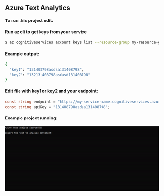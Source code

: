 ## Azure Text Analytics


#### To run this project edit:


#### Run az cli to get keys from your service
```bash
$ az cognitiveservices account keys list --resource-group my-resource-group --name my-service-name
```

#### Example output:

```bash
{
  "key1": "131408798asdsa131408798",
  "key2": "132131408798asdasd131408798"
}
```

#### Edit file with key1 or key2 and your endpoint:

```c#
const string endpoint = "https://my-service-name.cognitiveservices.azure.com/";
const string apiKey = "131408798asdsa131408798";
```


#### Example project running:

![](prints\running.gif)